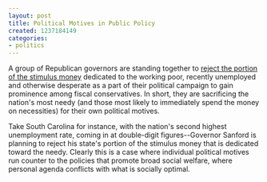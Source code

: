 ```yaml
---
layout: post
title: Political Motives in Public Policy
created: 1237184149
categories:
- politics
---
```

A group of Republican governors are standing together to [reject the portion of the stimulus money](http://www.usatoday.com/news/nation/2009-03-15-unemployment_N.htm) dedicated to the working poor, recently unemployed and otherwise desperate as a part of their political campaign to gain prominence among fiscal conservatives. In short, they are sacrificing the nation's most needy (and those most likely to immediately spend the money on necessities) for their own political motives.

Take South Carolina for instance, with the nation's second highest unemployment rate, coming in at double-digit figures--Governor Sanford is planning to reject his state's portion of the stimulus money that is dedicated toward the needy. Clearly this is a case where individual political motives run counter to the policies that promote broad social welfare, where personal agenda conflicts with what is socially optimal.
